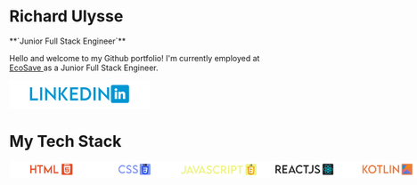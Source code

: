 # Richard Ulysse
<link rel="stylesheet" href="styles.css">
**`Junior Full Stack Engineer`**

Hello and welcome to my Github portfolio! I'm currently employed at <a href ="https://ecosaveinc.com/">EcoSave </a> as a Junior Full Stack Engineer.

<p 
style = "algin: left;">
<a href="https://www.linkedin.com/in/richardulysse/">
<img 
src = "images/linkedin.png"
style = "width : 50%;"> 
</img>
</a>
</p>

# My Tech Stack
<div style = 
"display: flex;
flex-drection: row;
"
>
<img 
src = "images/html.png" 
style = "width: 30%; height: 30%;"> 
</img>
<img 
src = "images/css.png" 
style = "width: 30%; height: 30%;"> 
</img>
<img 
src = "images/javascript.png" 
style = "width: 30%; height: 30%;"> 
</img>
<img 
src = "images/reactJS.png" 
style = "width: 30%; height: 30%;"> 
</img>
<img 
src = "images/kotlin.png" 
style = "width: 30%; height: 30%;"> 
</img>
</div>
